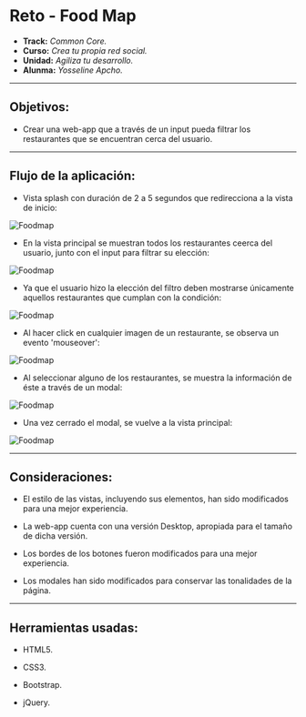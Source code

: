 # Reto - Food Map

* **Track:** _Common Core._
* **Curso:** _Crea tu propia red social._
* **Unidad:** _Agiliza tu desarrollo._
* **Alunma:** _Yosseline Apcho._

***

## Objetivos:

- Crear una web-app que a través de un input pueda filtrar los restaurantes que se encuentran cerca del usuario.

***

## Flujo de la aplicación:

* Vista splash con duración de 2 a 5 segundos que redirecciona a la vista de inicio:

![Foodmap](assets/images/splash.jpg)

* En la vista principal se muestran todos los restaurantes ceerca del usuario, junto con el input para filtrar su elección:

![Foodmap](assets/images/2.jpg)

* Ya que el usuario hizo la elección del filtro deben mostrarse únicamente aquellos restaurantes que cumplan con la condición:

![Foodmap](assets/images/3.jpg)

* Al hacer click en cualquier imagen de un restaurante, se observa un evento 'mouseover':

![Foodmap](assets/images/4.jpg)

* Al seleccionar alguno de los restaurantes, se muestra la información de éste a través de un modal:

![Foodmap](assets/images/5.jpg)

* Una vez cerrado el modal, se vuelve a la vista principal:

 ![Foodmap](assets/images/6.jpg)

***

## Consideraciones:

- El estilo de las vistas, incluyendo sus elementos, han sido modificados para una mejor experiencia.

- La web-app cuenta con una versión Desktop, apropiada para el tamaño de dicha versión.

- Los bordes de los botones fueron modificados para una mejor experiencia.

- Los modales han sido modificados para conservar las tonalidades de la página.

***

## Herramientas usadas:

- HTML5.

- CSS3.

- Bootstrap.

- jQuery.
